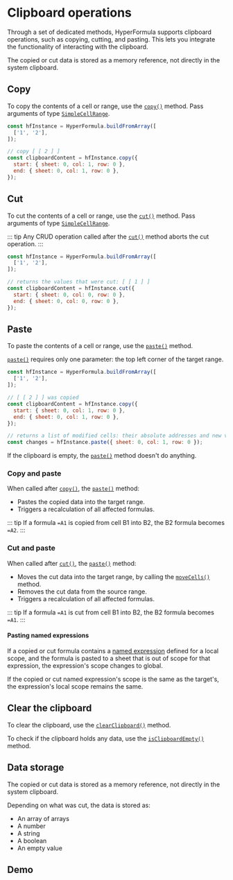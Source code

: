 # Clipboard operations

Through a set of dedicated methods, HyperFormula supports clipboard operations, such as copying, cutting,
and pasting. This lets you integrate the functionality
of interacting with the clipboard.

The copied or cut data is stored as a memory reference, not directly in the system clipboard.

## Copy

To copy the contents of a cell or range, use the [`copy()`](../api/classes/hyperformula.md#copy) method. Pass arguments of type [`SimpleCellRange`](../api/interfaces/simplecellrange).

```javascript
const hfInstance = HyperFormula.buildFromArray([
  ['1', '2'],
]);

// copy [ [ 2 ] ]
const clipboardContent = hfInstance.copy({
  start: { sheet: 0, col: 1, row: 0 }, 
  end: { sheet: 0, col: 1, row: 0 },
});
```

## Cut

To cut the contents of a cell or range, use the [`cut()`](../api/classes/hyperformula.md#cut) method. Pass arguments of type [`SimpleCellRange`](../api/interfaces/simplecellrange).

::: tip
Any CRUD operation called after the [`cut()`](../api/classes/hyperformula.md#cut) method aborts the cut operation.
:::

```javascript
const hfInstance = HyperFormula.buildFromArray([
  ['1', '2'],
]);

// returns the values that were cut: [ [ 1 ] ]
const clipboardContent = hfInstance.cut({
  start: { sheet: 0, col: 0, row: 0 },
  end: { sheet: 0, col: 0, row: 0 },
});
```

## Paste

To paste the contents of a cell or range, use the [`paste()`](../api/classes/hyperformula.md#paste) method.

[`paste()`](../api/classes/hyperformula.md#paste) requires only one parameter: the top left corner of the target range.

```javascript
const hfInstance = HyperFormula.buildFromArray([
  ['1', '2'],
]);

// [ [ 2 ] ] was copied
const clipboardContent = hfInstance.copy({
  start: { sheet: 0, col: 1, row: 0 },
  end: { sheet: 0, col: 1, row: 0 },
});

// returns a list of modified cells: their absolute addresses and new values
const changes = hfInstance.paste({ sheet: 0, col: 1, row: 0 });
```

If the clipboard is empty, the [`paste()`](../api/classes/hyperformula.md#paste) method doesn't do anything.

### Copy and paste

When called after [`copy()`](../api/classes/hyperformula.md#copy), the [`paste()`](../api/classes/hyperformula.md#paste) method:
- Pastes the copied data into the target range.
- Triggers a recalculation of all affected formulas.

::: tip
If a formula `=A1` is copied from cell B1 into B2, the B2 formula becomes `=A2`.
:::

### Cut and paste

When called after [`cut()`](../api/classes/hyperformula.md#cut), the [`paste()`](../api/classes/hyperformula.md#paste) method:
- Moves the cut data into the target range, by calling the [`moveCells()`](../api/classes/hyperformula.md#movecells) method.
- Removes the cut data from the source range.
- Triggers a recalculation of all affected formulas.

::: tip
If a formula `=A1` is cut from cell B1 into B2, the B2 formula becomes `=A1`.
:::

#### Pasting named expressions

If a copied or cut formula contains a [named expression](named-expressions.md) defined for a local scope, and the formula is pasted to a sheet that is out of scope for that expression, the expression's scope changes to global.

If the copied or cut named expression's scope is the same as the target's, the expression's local scope remains the same.

## Clear the clipboard

To clear the clipboard, use the [`clearClipboard()`](../api/classes/hyperformula.md#clearclipboard)
method.

To check if the clipboard holds any data, use the [`isClipboardEmpty()`](../api/classes/hyperformula.md#isclipboardempty) method.

## Data storage

The copied or cut data is stored as a memory reference, not directly in the system clipboard.

Depending on what was cut, the data is stored as:
* An array of arrays
* A number
* A string
* A boolean
* An empty value

## Demo

<iframe
  :src="`https://codesandbox.io/embed/github/handsontable/hyperformula-demos/tree/2.6.x/clipboard-operations?autoresize=1&fontsize=11&hidenavigation=1&theme=light&view=preview&v=${$page.buildDateURIEncoded}`"
  style="width:100%; height:500px; border:0; border-radius: 4px; overflow:hidden;"
  title="handsontable/hyperformula-demos: clipboard-operations"
  allow="accelerometer; ambient-light-sensor; camera; encrypted-media; geolocation; gyroscope; hid; microphone; midi; payment; usb; vr; xr-spatial-tracking"
  sandbox="allow-forms allow-modals allow-popups allow-presentation allow-same-origin allow-scripts">
</iframe>
